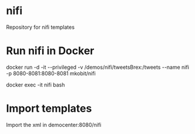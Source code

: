 # nifi
Repository for nifi templates


# Run nifi in Docker

docker run -d -it --privileged -v /demos/nifi/tweetsBrex:/tweets --name nifi -p 8080-8081:8080-8081 mkobit/nifi

docker exec -it nifi bash

# Import templates 

Import the xml in democenter:8080/nifi
